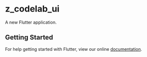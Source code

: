# z_codelab_ui

A new Flutter application.

## Getting Started

For help getting started with Flutter, view our online
[documentation](https://flutter.io/).
